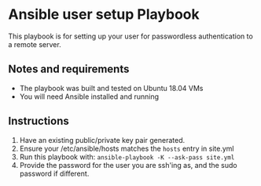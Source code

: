 # Ansible user setup Playbook
 
This playbook is for setting up your user for passwordless authentication to a remote server. 

## Notes and requirements

 - The playbook was built and tested on Ubuntu 18.04 VMs 
 - You will need Ansible installed and running
 
## Instructions
 
 1. Have an existing public/private key pair generated.
 2. Ensure your /etc/ansible/hosts matches the `hosts` entry in site.yml
 3. Run this playbook with:
 `ansible-playbook -K --ask-pass site.yml`
 4. Provide the password for the user you are ssh'ing as, and the sudo password if different.

